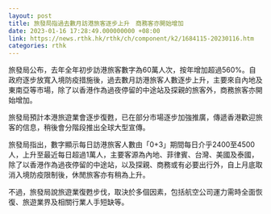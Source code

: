 ```yaml
---
layout: post
title: 旅發局指過去數月訪港旅客逐步上升　商務客亦開始增加
date: 2023-01-16 17:28:49.000000000 +08:00
link: https://news.rthk.hk/rthk/ch/component/k2/1684115-20230116.htm
categories: rthk
---
```


旅發局公布，去年全年初步訪港旅客數字為60萬人次，按年增加超過560%。自政府逐步放寬入境防疫措施後，過去數月訪港旅客人數逐步上升，主要來自內地及東南亞等市場，除了以香港作為過夜停留的中途站及探親的旅客外，商務旅客亦開始增加。

旅發局預計本港旅遊業會逐步復甦，已在部分市場逐步加強推廣，傳遞香港歡迎旅客的信息，稍後會分階段推出全球大型宣傳。

旅發局指出，數字顯示每日訪港旅客人數由「0+3」期間每日介乎2400至4500人，上升至最近每日超過1萬人，主要客源為內地、菲律賓、台灣、美國及泰國，除了以香港作為過夜停留的中途站，以及探親、商務或有必要出行外，自上月底取消入境防疫限制後，休閒旅客亦有稍為上升。

不過，旅發局說旅遊業復甦步伐，取決於多個因素，包括航空公司運力需時全面恢復、旅遊業界及相關行業人手短缺等。
